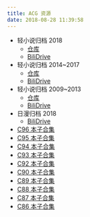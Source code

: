 ```yaml
---
title: ACG 资源
date: 2018-08-28 11:39:58
---
```


+   轻小说归档 2018
    +   [仓库](http://it-ebooks.flygon.net/lightnovel-2018/)
    +   [BiliDrive](http://it-ebooks.flygon.net/lightnovel-2018-bilidrive/)
+   轻小说归档 2014~2017
    +   [仓库](http://it-ebooks.flygon.net/lightnovel-2014-2017/)
    +   [BiliDrive](http://it-ebooks.flygon.net/lightnovel-2014-2017-bilidrive/)
+   轻小说归档 2009~2013
    +   [仓库](http://it-ebooks.flygon.net/lightnovel-2009-2013/)
    +   [BiliDrive](http://it-ebooks.flygon.net/lightnovel-2009-2013-bilidrive/)
+   日漫归档 2018
    +   [BiliDrive](http://it-ebooks.flygon.net/comic-2018-bilidrive)
+   [C96 本子合集](http://it-ebooks.flygon.net/c96/)
+   [C95 本子合集](http://it-ebooks.flygon.net/c95/)
+   [C94 本子合集](http://it-ebooks.flygon.net/c94/)
+   [C93 本子合集](http://it-ebooks.flygon.net/c93/)
+   [C92 本子合集](http://it-ebooks.flygon.net/c92/)
+   [C90 本子合集](http://it-ebooks.flygon.net/c90/)
+   [C89 本子合集](http://it-ebooks.flygon.net/c89/)
+   [C88 本子合集](http://it-ebooks.flygon.net/c88/)
+   [C87 本子合集](http://it-ebooks.flygon.net/c87/)
+   [C86 本子合集](http://it-ebooks.flygon.net/c86/)